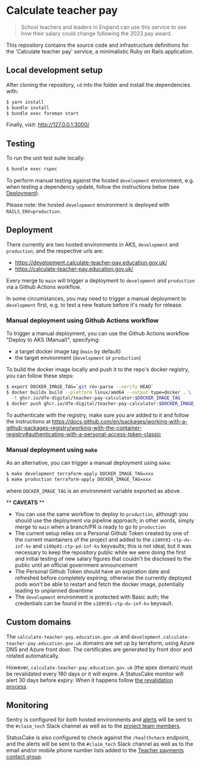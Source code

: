 # Calculate teacher pay

> School teachers and leaders in England can use this service to see how their
> salary could change following the 2023 pay award.

This repository contains the source code and infrastructure definitions for the
'Calculate teacher pay' service, a minimalistic Ruby on Rails application.

## Local development setup

After cloning the repository, `cd` into the folder and install the dependencies with:

```sh
$ yarn install
$ bundle install
$ bundle exec foreman start
```

Finally, visit: http://127.0.0.1:3000/

## Testing

To run the unit test suite locally:

```sh
$ bundle exec rspec
```

To perform manual testing against the hosted `development` enviornment, e.g.
when testing a dependency update, follow the instructions below (see [Deployment](#deployment)).

Please note: the hosted `development` environment is deployed with
`RAILS_ENV=production`.

## Deployment

There currently are two hosted environments in AKS, `development` and
`production`, and the respective urls are:

- https://development.calculate-teacher-pay.education.gov.uk/
- https://calculate-teacher-pay.education.gov.uk/

Every merge to `main` will trigger a deployment to `development` and
`production` via a Github Actions workflow.

In some circumstances, you may need to trigger a manual deployment to
`development` first, e.g. to test a new feature before it's ready for release.

### Manual deployment using Github Actions workflow

To trigger a manual deployment, you can use the Github Actions workflow
"Deploy to AKS (Manual)", specifying:

- a target docker image tag (`main` by default)
- the target environment (`development` or `production`)

To build the docker image locally and push it to the repo's docker registry, you
can follow these steps:

```sh
$ export DOCKER_IMAGE_TAG=`git rev-parse --verify HEAD`
$ docker buildx build --platform linux/amd64 --output type=docker . \
  -t ghcr.io/dfe-digital/teacher-pay-calculator:$DOCKER_IMAGE_TAG
$ docker push ghcr.io/dfe-digital/teacher-pay-calculator:$DOCKER_IMAGE_TAG
```

To authenticate with the registry, make sure you are added to it and
follow the instructions at https://docs.github.com/en/packages/working-with-a-github-packages-registry/working-with-the-container-registry#authenticating-with-a-personal-access-token-classic

### Manual deployment using `make`

As an alternative, you can trigger a manual deployment using `make`:

```sh
$ make development terraform-apply DOCKER_IMAGE_TAG=xxx
$ make production terraform-apply DOCKER_IMAGE_TAG=xxx
```

where `DOCKER_IMAGE_TAG` is an environment variable exported as above.

\*\* **CAVEATS** \*\*

- You can use the same workflow to deploy to `production`, although you should
  use the deployment via pipeline approach; in other words, simply merge to
  `main` when a branch/PR is ready to go to `production`
- The current setup relies on a Personal Github Token created by one of the
  current maintainers of the project and added to the `s189t01-ctp-dv-inf-kv`
  and `s189p01-ctp-pd-inf-kv` keyvaults; this is not ideal, but it was necessary
  to keep the repository public while we were doing the first and initial
  testing of new salary figures that couldn't be disclosed to the public until
  an official government announcement
- The Personal Github Token should have an expiration date and refreshed before
  completely expiring, otherwise the currently deployed pods won't be able to
  restart and fetch the docker image, potentially leading to unplanned downtime
- The `development` environment is protected with Basic auth; the credentials
  can be found in the `s189t01-ctp-dv-inf-kv` keyvault.

## Custom domains

The `calculate-teacher-pay.education.gov.uk` and
`development.calculate-teacher-pay.education.gov.uk` domains are set up by
terraform, using Azure DNS and Azure front door. The certificates are generated
by front door and rotated automatically.

However, `calculate-teacher-pay.education.gov.uk` (the apex domain) must be
revalidated every 180 days or it will expire. A StatusCake monitor will alert 30
days before expiry. When it happens follow [the revalidation process](https://learn.microsoft.com/en-us/azure/frontdoor/apex-domain?source=recommendations#azure-front-door-managed-tls-certificate-rotation).

## Monitoring

Sentry is configured for both hosted environments and [alerts](https://dfe-teacher-services.sentry.io/alerts/rules/?project=4505442196783104)
will be sent to the `#claim_tech` Slack channel as well as to the [project team
members](https://dfe-teacher-services.sentry.io/settings/teams/teacher-pay-calculator/members/).

StatusCake is also configured to check against the `/healthcheck` endpoint, and
the alerts will be sent to the `#claim_tech` Slack channel as well as to the
email and/or mobile phone number lists added to the [Teacher payments contact group](https://app.statuscake.com/ContactGroup.php?CUID=195955).
